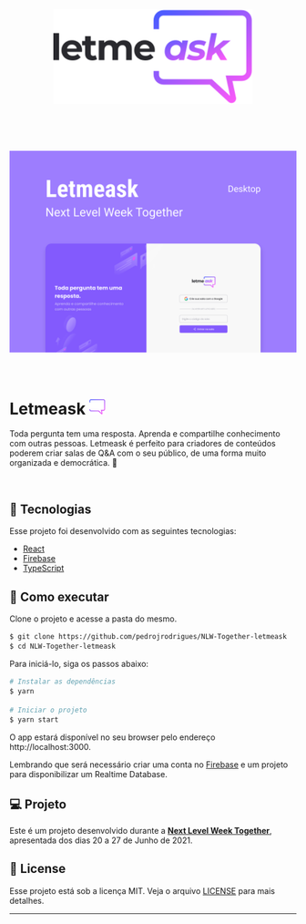 <h1 align="center">
    <br>
    <img src="./.github/logo-full.svg" width="350" heigh="100" alt="logo letmeask">
</h1>

<br>

<h1 align="center">
    <img alt="Letmeask" src=".github/capa.svg" />
</h1>

<br>

# Letmeask <img src="./.github/box-message-logo.svg" width="28" alt="logo icon">
Toda pergunta tem uma resposta. Aprenda e compartilhe conhecimento com outras pessoas. Letmeask é perfeito para criadores de conteúdos poderem criar salas de Q&A com o seu público, de uma forma muito organizada e democrática. 🚀

<br>

## 🧪 Tecnologias

Esse projeto foi desenvolvido com as seguintes tecnologias:

- [React](https://reactjs.org)
- [Firebase](https://firebase.google.com/)
- [TypeScript](https://www.typescriptlang.org/)

## 🚀 Como executar

Clone o projeto e acesse a pasta do mesmo.

```bash
$ git clone https://github.com/pedrojrodrigues/NLW-Together-letmeask
$ cd NLW-Together-letmeask
```

Para iniciá-lo, siga os passos abaixo:
```bash
# Instalar as dependências
$ yarn

# Iniciar o projeto
$ yarn start
```
O app estará disponível no seu browser pelo endereço http://localhost:3000.

Lembrando que será necessário criar uma conta no [Firebase](https://firebase.google.com/) e um projeto para disponibilizar um Realtime Database.

## 💻 Projeto

Este é um projeto desenvolvido durante a **[Next Level Week Together](https://nextlevelweek.com/)**, apresentada dos dias 20 a 27 de Junho de 2021.

## 📝 License

Esse projeto está sob a licença MIT. Veja o arquivo [LICENSE](LICENSE.md) para mais detalhes.

---
